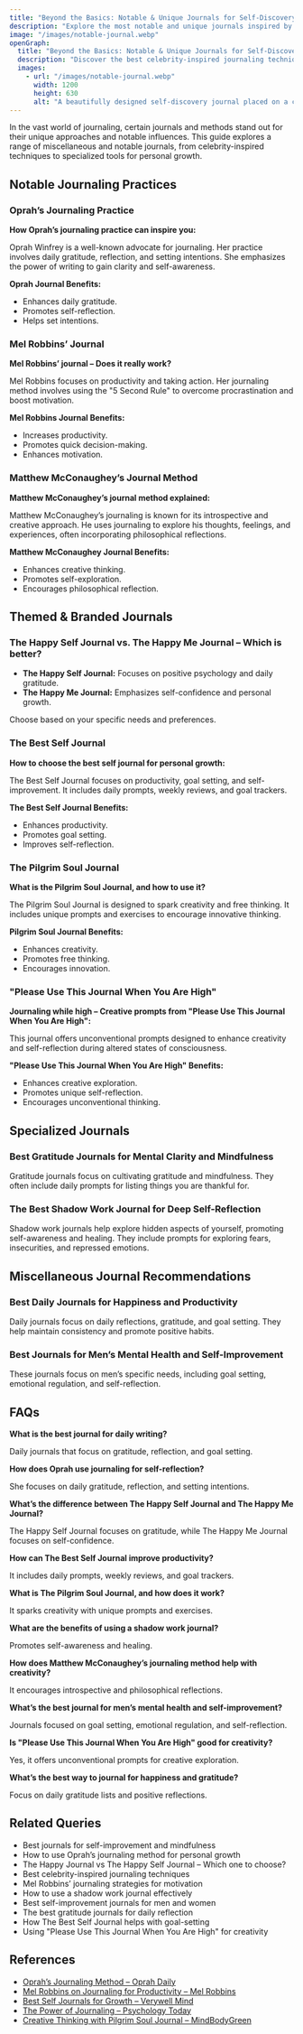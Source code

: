 ```yaml
---
title: "Beyond the Basics: Notable & Unique Journals for Self-Discovery & Growth"
description: "Explore the most notable and unique journals inspired by Oprah, Mel Robbins, and Matthew McConaughey, along with specialized tools for personal growth and mindfulness."
image: "/images/notable-journal.webp"
openGraph:
  title: "Beyond the Basics: Notable & Unique Journals for Self-Discovery & Growth"
  description: "Discover the best celebrity-inspired journaling techniques, themed journals, and specialized tools to enhance self-reflection, creativity, and productivity."
  images:
    - url: "/images/notable-journal.webp"
      width: 1200
      height: 630
      alt: "A beautifully designed self-discovery journal placed on a cozy desk with a cup of tea and a pen, inviting introspection and growth."
---
```


In the vast world of journaling, certain journals and methods stand out for their unique approaches and notable influences. This guide explores a range of miscellaneous and notable journals, from celebrity-inspired techniques to specialized tools for personal growth.

## Notable Journaling Practices

### Oprah’s Journaling Practice

**How Oprah’s journaling practice can inspire you:**

Oprah Winfrey is a well-known advocate for journaling. Her practice involves daily gratitude, reflection, and setting intentions. She emphasizes the power of writing to gain clarity and self-awareness.

**Oprah Journal Benefits:**

* Enhances daily gratitude.
* Promotes self-reflection.
* Helps set intentions.

### Mel Robbins’ Journal

**Mel Robbins’ journal – Does it really work?**

Mel Robbins focuses on productivity and taking action. Her journaling method involves using the "5 Second Rule" to overcome procrastination and boost motivation.

**Mel Robbins Journal Benefits:**

* Increases productivity.
* Promotes quick decision-making.
* Enhances motivation.

### Matthew McConaughey’s Journal Method

**Matthew McConaughey’s journal method explained:**

Matthew McConaughey’s journaling is known for its introspective and creative approach. He uses journaling to explore his thoughts, feelings, and experiences, often incorporating philosophical reflections.

**Matthew McConaughey Journal Benefits:**

* Enhances creative thinking.
* Promotes self-exploration.
* Encourages philosophical reflection.

## Themed & Branded Journals

### The Happy Self Journal vs. The Happy Me Journal – Which is better?

* **The Happy Self Journal:** Focuses on positive psychology and daily gratitude.
* **The Happy Me Journal:** Emphasizes self-confidence and personal growth.

Choose based on your specific needs and preferences.

### The Best Self Journal

**How to choose the best self journal for personal growth:**

The Best Self Journal focuses on productivity, goal setting, and self-improvement. It includes daily prompts, weekly reviews, and goal trackers.

**The Best Self Journal Benefits:**

* Enhances productivity.
* Promotes goal setting.
* Improves self-reflection.

### The Pilgrim Soul Journal

**What is the Pilgrim Soul Journal, and how to use it?**

The Pilgrim Soul Journal is designed to spark creativity and free thinking. It includes unique prompts and exercises to encourage innovative thinking.

**Pilgrim Soul Journal Benefits:**

* Enhances creativity.
* Promotes free thinking.
* Encourages innovation.

### "Please Use This Journal When You Are High"

**Journaling while high – Creative prompts from "Please Use This Journal When You Are High":**

This journal offers unconventional prompts designed to enhance creativity and self-reflection during altered states of consciousness.

**"Please Use This Journal When You Are High" Benefits:**

* Enhances creative exploration.
* Promotes unique self-reflection.
* Encourages unconventional thinking.

## Specialized Journals

### Best Gratitude Journals for Mental Clarity and Mindfulness

Gratitude journals focus on cultivating gratitude and mindfulness. They often include daily prompts for listing things you are thankful for.

### The Best Shadow Work Journal for Deep Self-Reflection

Shadow work journals help explore hidden aspects of yourself, promoting self-awareness and healing. They include prompts for exploring fears, insecurities, and repressed emotions.

## Miscellaneous Journal Recommendations

### Best Daily Journals for Happiness and Productivity

Daily journals focus on daily reflections, gratitude, and goal setting. They help maintain consistency and promote positive habits.

### Best Journals for Men’s Mental Health and Self-Improvement

These journals focus on men’s specific needs, including goal setting, emotional regulation, and self-reflection.

## FAQs

**What is the best journal for daily writing?**

Daily journals that focus on gratitude, reflection, and goal setting.

**How does Oprah use journaling for self-reflection?**

She focuses on daily gratitude, reflection, and setting intentions.

**What’s the difference between The Happy Self Journal and The Happy Me Journal?**

The Happy Self Journal focuses on gratitude, while The Happy Me Journal focuses on self-confidence.

**How can The Best Self Journal improve productivity?**

It includes daily prompts, weekly reviews, and goal trackers.

**What is The Pilgrim Soul Journal, and how does it work?**

It sparks creativity with unique prompts and exercises.

**What are the benefits of using a shadow work journal?**

Promotes self-awareness and healing.

**How does Matthew McConaughey’s journaling method help with creativity?**

It encourages introspective and philosophical reflections.

**What’s the best journal for men’s mental health and self-improvement?**

Journals focused on goal setting, emotional regulation, and self-reflection.

**Is "Please Use This Journal When You Are High" good for creativity?**

Yes, it offers unconventional prompts for creative exploration.

**What’s the best way to journal for happiness and gratitude?**

Focus on daily gratitude lists and positive reflections.

## Related Queries

* Best journals for self-improvement and mindfulness
* How to use Oprah’s journaling method for personal growth
* The Happy Journal vs The Happy Self Journal – Which one to choose?
* Best celebrity-inspired journaling techniques
* Mel Robbins’ journaling strategies for motivation
* How to use a shadow work journal effectively
* Best self-improvement journals for men and women
* The best gratitude journals for daily reflection
* How The Best Self Journal helps with goal-setting
* Using "Please Use This Journal When You Are High" for creativity

## References

* [Oprah’s Journaling Method – Oprah Daily](https://www.oprahdaily.com/life/relationships-society/a35775197/oprah-journaling/)
* [Mel Robbins on Journaling for Productivity – Mel Robbins](https://melrobbins.com/podcasts/episode-56/)
* [Best Self Journals for Growth – Verywell Mind](https://www.verywellmind.com/best-guided-journals-5190978)
* [The Power of Journaling – Psychology Today](https://www.psychologytoday.com/us/blog/prescriptions-life/202103/the-mental-health-benefits-journaling)
* [Creative Thinking with Pilgrim Soul Journal – MindBodyGreen](https://www.mindbodygreen.com/articles/pilgrim-soul-journal-review)